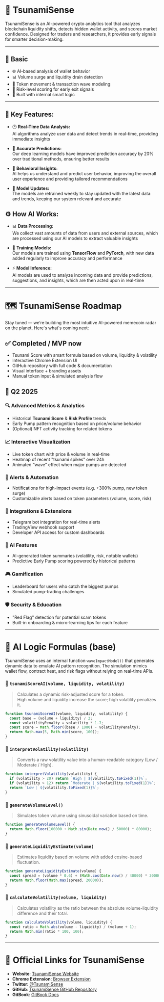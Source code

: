 # 🌊 TsunamiSense

TsunamiSense is an AI-powered crypto analytics tool that analyzes blockchain liquidity shifts, detects hidden wallet activity, and scores market confidence. 
Designed for traders and researchers, it provides early signals for smarter decision-making.

---

## 📌 Basic

- 🌐 AI-based analysis of wallet behavior  
- 📊 Volume surge and liquidity drain detection  
- 🔁 Token movement & transaction wave modeling  
- 🔎 Risk-level scoring for early exit signals  
- 🧠 Built with internal smart logic 

---

## 🌟 **Key Features:**
- 🕒 **Real-Time Data Analysis:**  
  AI algorithms analyze user data and detect trends in real-time, providing immediate insights

- 🔮 **Accurate Predictions:**  
  Our deep learning models have improved prediction accuracy by 20% over traditional methods, ensuring better results

- 👥 **Behavioral Insights:**  
  AI helps us understand and predict user behavior, improving the overall user experience and providing tailored recommendations

- 🔄 **Model Updates:**  
  The models are retrained weekly to stay updated with the latest data and trends, keeping our system relevant and accurate

## ⚙️ **How AI Works:**
- 📊 **Data Processing:**  
  We collect vast amounts of data from users and external sources, which are processed using our AI models to extract valuable insights

- 🧠 **Training Models:**  
  Our models are trained using **TensorFlow** and **PyTorch**, with new data added regularly to improve accuracy and performance

- ⚡ **Model Inference:**  
  AI models are used to analyze incoming data and provide predictions, suggestions, and insights, which are then acted upon in real-time


---

# 🗺️ TsunamiSense Roadmap

Stay tuned — we’re building the most intuitive AI-powered memecoin radar on the planet. Here's what's coming next:

## ✅ Completed / MVP now
- Tsunami Score with smart formula based on volume, liquidity & volatility  
- Interactive Chrome Extension UI    
- GitHub repository with full code & documentation  
- Visual interface + branding assets  
- Manual token input & simulated analysis flow  

## 🚧 **Q2 2025**
### 🔍 Advanced Metrics & Analytics
- Historical **Tsunami Score** & **Risk Profile** trends  
- Early Pump pattern recognition based on price/volume behavior  
- (Optional) NFT activity tracking for related tokens  

### 📈 Interactive Visualization
- Live token chart with price & volume in real-time  
- Heatmap of recent "tsunami spikes" over 24h  
- Animated “wave” effect when major pumps are detected  

### 🔔 Alerts & Automation
- Notifications for high-impact events (e.g. +300% pump, new token surge)  
- Customizable alerts based on token parameters (volume, score, risk)  

### 🤝 Integrations & Extensions
- Telegram bot integration for real-time alerts  
- TradingView webhook support  
- Developer API access for custom dashboards  

### 🧠 AI Features
- AI-generated token summaries (volatility, risk, notable wallets)  
- Predictive Early Pump scoring powered by historical patterns  

### 🎮 Gamification
- Leaderboard for users who catch the biggest pumps  
- Simulated pump-trading challenges  

### 🛡️ Security & Education
- "Red Flag" detection for potential scam tokens  
- Built-in onboarding & micro-learning tips for each feature  


---

# 🧠 AI Logic Formulas (base)

TsunamiSense uses an internal function `waveImpactModel()` that generates dynamic data to emulate AI pattern recognition. The simulation mimics wallet flow, contract heat, and risk flags without relying on real-time APIs.

### 🔢 `tsunamiScoreAI(volume, liquidity, volatility)`
> Calculates a dynamic risk-adjusted score for a token.  
> High volume and liquidity increase the score; high volatility penalizes it.
```javascript
function tsunamiScoreAI(volume, liquidity, volatility) {
  const base = (volume + liquidity) / 2;
  const volatilityPenalty = volatility * 1.7;
  const score = Math.floor((base / 1000) - volatilityPenalty);
  return Math.max(5, Math.min(score, 100));
}
```

### 🔢 `interpretVolatility(volatility)`
> Converts a raw volatility value into a human-readable category (Low / Moderate / High).
```javascript
function interpretVolatility(volatility) {
  if (volatility > 20) return `High | ${volatility.toFixed(1)}%`;
  if (volatility > 12) return `Moderate | ${volatility.toFixed(1)}%`;
  return `Low | ${volatility.toFixed(1)}%`;
}
```


### 🔢 `generateVolumeLevel()`
> Simulates token volume using sinusoidal variation based on time.
```javascript
function generateVolumeLevel() {
  return Math.floor(100000 + Math.sin(Date.now() / 50000) * 80000);
}
```

### 🔢 `generateLiquidityEstimate(volume)`
> Estimates liquidity based on volume with added cosine-based fluctuation.
```javascript
function generateLiquidityEstimate(volume) {
  const spread = (volume * 0.6) + (Math.cos(Date.now() / 40000) * 30000);
  return Math.floor(Math.max(spread, 20000));
}
```

### 🔢 `calculateVolatility(volume, liquidity)`
> Calculates volatility as the ratio between the absolute volume-liquidity difference and their total.
```javascript
function calculateVolatility(volume, liquidity) {
  const ratio = Math.abs(volume - liquidity) / (volume + 1);
  return Math.min(ratio * 100, 100);
}
```

---

# 📎 **Official Links for TsunamiSense**

- **Website**: [TsunamiSense Website](https://tsunamisense.com)
- **Chrome Extension**: [Browser Extension](https://chromewebstore.google.com/detail/tsunamisense/blokicelfaahiebpgoeapbbadmmchfif)
- **Twitter**: [@TsunamiSense](https://twitter.com/TsunamiSense)
- **GitHub**: [TsunamiSense GitHub Repository](https://github.com/yourusername/tsunamisense)
- **GitBook**: [GitBook Docs](https://app.gitbook.com/o/6CheSGWHwZeZxJ2woi02/s/DdAO47z451N1kqYf4BX4)




